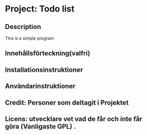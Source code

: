 # Project: Todo list 

## Description
This is a simple program 

## Innehållsförteckning(valfri)

## Installationsinstruktioner 

## Användarinstruktioner 

## Credit: Personer som deltagit i Projektet

## Licens: utvecklare vet vad de får och inte får göra (Vanligaste GPL) .
